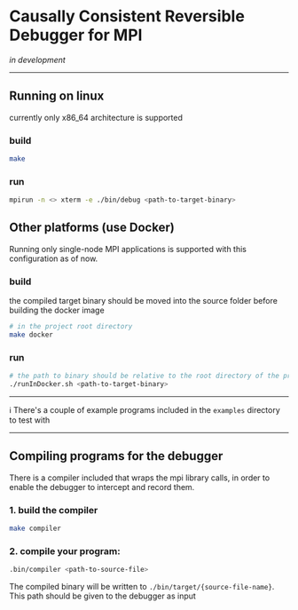 

# Causally Consistent Reversible Debugger for MPI

_in development_

---

## Running on linux
currently only x86_64 architecture is supported

### build
```bash
make
```
### run
```sh
mpirun -n <> xterm -e ./bin/debug <path-to-target-binary>
```




## Other platforms (use Docker)
Running only single-node MPI applications is supported with this configuration as of now.

### build

the compiled target binary should be moved into the source folder before building the docker image

```bash
# in the project root directory
make docker
```
### run
```bash
# the path to binary should be relative to the root directory of the project
./runInDocker.sh <path-to-target-binary>
```

--- 

ℹ️ There's a couple of example programs included in the `examples` directory to test with

---

## Compiling programs for the debugger

There is a compiler included that wraps the mpi library calls, in order to enable the debugger to intercept and record them.

### 1. build the compiler
```bash
make compiler
```

### 2. compile your program:
```bash
.bin/compiler <path-to-source-file>
```
The compiled binary will be written to `./bin/target/{source-file-name}`. This path should be given to the debugger as input 

